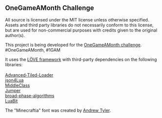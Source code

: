 ## OneGameAMonth Challenge
All source is licensed under the MIT license unless otherwise specified. Assets and third party libraries do not necessarily conform to this license, but are used for non-commercial purposes with credits given to the original author(s).

This project is being developed for the <a href="http://onegameamonth.com/">OneGameAMonth challenge</a>. #OneGameAMonth, #1GAM

It uses the <a href="https://love2d.org/">LÖVE framework</a> with third-party dependencies on the following libraries:<br/><br/>
<a href="https://github.com/Kadoba/Advanced-Tiled-Loader">Advanced-Tiled-Loader</a><br/>
<a href="https://github.com/luaforge/json">json4Lua</a><br/>
<a href="https://github.com/kikito/middleclass">MiddleClass</a><br/>
<a href="https://github.com/Yonaba/Jumper">Jumper</a><br/>
<a href="https://github.com/Yonaba/broad-phase-algorithms">broad-phase-algorithms</a><br/>
<a href="http://luaforge.net/projects/bit/">LuaBit</a><br/>

The "Minecraftia" font was created by <a href="http://andrewtyler.net/fonts/">Andrew Tyler</a>.